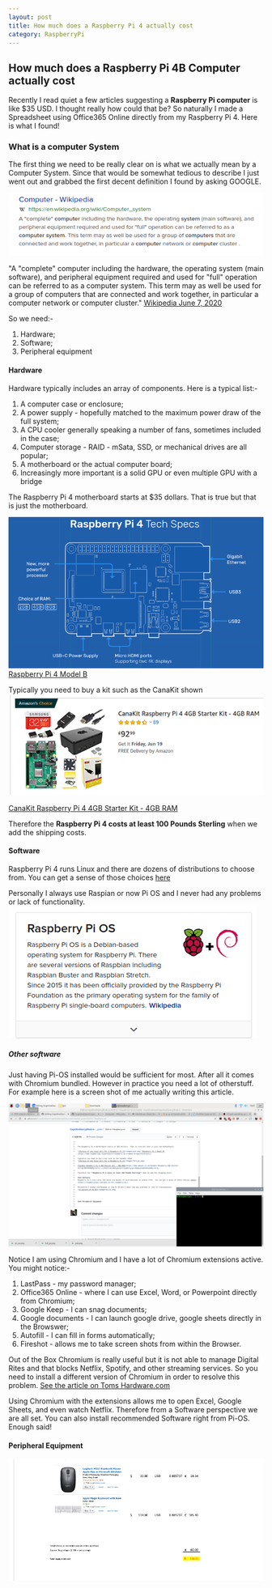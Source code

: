 ```yaml
---
layout: post
title: How much does a Raspberry Pi 4 actually cost
category: RaspberryPi
---
```


## How much does a Raspberry Pi 4B Computer actually cost
Recently I read quiet a few articles suggesting a **Raspberry Pi computer** is like $35 USD.  I thought really how could that be? 
So naturally I made a Spreadsheet using Office365 Online directly from my Raspberry Pi 4.  Here is what I found!

### What is a computer System
The first thing we need to be really clear on is what we actually mean by a Computer System.  Since that would be somewhat tedious to describe 
I just went out and grabbed the first decent definition I found by asking GOOGLE.

![Picture of the total bill for a Raspberry Pi 4](/images/computer_sys.png)

"A "complete" computer including the hardware, the operating system (main software), and peripheral equipment required and used for "full" operation can be referred to as a computer system. This term may as well be used for a group of computers that are connected and work together, in particular a computer network or computer cluster." [Wikipedia June 7, 2020](https://en.wikipedia.org/wiki/Computer)

So we need:-
1. Hardware;
2. Software;
3. Peripheral equipment

#### Hardware
Hardware typically includes an array of components. Here is a typical list:-

1. A computer case or enclosure;
2. A power supply - hopefully matched to the maximum power draw of the full system;
3. A CPU cooler generally speaking a number of fans,  sometimes included in the case;
4. Computer storage - RAID - mSata, SSD, or mechanical drives are all popular;
5. A motherboard or the actual computer board;
6. Increasingly more important is a solid GPU or even multiple GPU with a bridge


The Raspberry Pi 4 motherboard starts at $35 dollars.  That is true but that is just the motherboard.

![Picture of the total bill for a Raspberry Pi 4](/images/pie.png) [Raspberry Pi 4 Model B](https://www.raspberrypi.org/products/raspberry-pi-4-model-b/specifications/)

Typically you need to buy a kit such as the CanaKit shown
![Picture of the total bill for a Raspberry Pi 4](/images/full_pi.png) 

[CanaKit Raspberry Pi 4 4GB Starter Kit - 4GB RAM](https://www.amazon.co.uk/CanaKit-Raspberry-4GB-Starter-Kit/dp/B07XH3HWTQ/ref=sr_1_6?dchild=1&keywords=raspberry+pi+4b&qid=1591541258&sr=8-6)

Therefore the **Raspberry Pi 4 costs at least 100 Pounds Sterling** when we add the shipping costs.

#### Software
Raspberry Pi 4 runs Linux and there are dozens of distributions to choose from.  You can get a sense of those choices [here](https://raspberrytips.com/best-os-for-raspberry-pi/)

Personally I always use Raspian or now Pi OS and I never had any problems or lack of functionality.
![A picture of Pi-OS](/images/pi_os.png) 

##### Other software
Just having Pi-OS installed would be sufficient for most.  After all it comes with Chromium bundled.  However in practice you need a lot of otherstuff. For example here is a screen shot of me actually writing this article.

![A screenshot of the author writing](/images/me_writing.png) 

Notice I am using Chromium and I have a lot of Chromium extensions active.  You might notice:-

1. LastPass - my password manager;
2. Office365 Online - where I can use Excel, Word, or Powerpoint directly from Chromium;
3. Google Keep - I can snag documents;
4. Google documents - I can launch google drive,  google sheets directly in the Browswer;
5. Autofill - I can fill in forms automatically;
6. Fireshot - allows me to take screen shots from within the Browser.

Out of the Box Chromium is really useful but it is not able to manage Digital Rites and that blocks Netflix,  Spotify, and other streaming services.  So you need to install a different version of Chromium in order to resolve this problem.  [See the article on Toms Hardware.com](https://www.tomshardware.com/uk/how-to/play-netflix-raspberry-pi) 

Using Chromium with the extensions allows me to open Excel,  Google Sheets,  and even watch Netflix.  Therefore from a Software perspective we are all set.  You can also install recommended Software right from Pi-OS.  Enough said!

#### Peripheral Equipment



![Picture of the total bill for a Raspberry Pi 4](/images/pi_bill.png)
